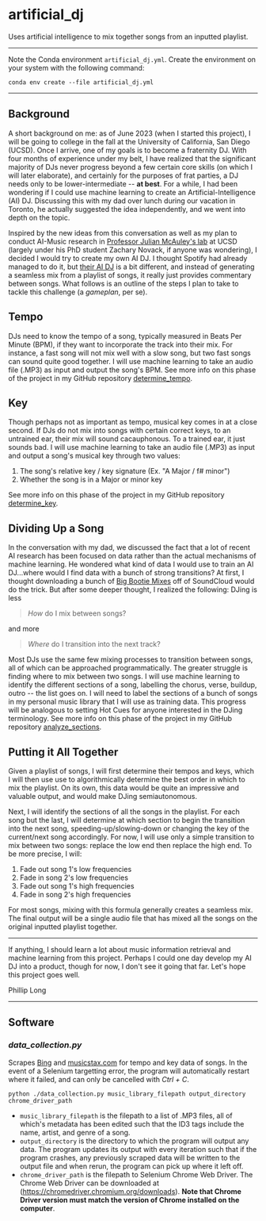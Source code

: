 # artificial_dj
Uses artificial intelligence to mix together songs from an inputted playlist.

---

Note the Conda environment `artificial_dj.yml`. Create the environment on your system with the following command:

```
conda env create --file artificial_dj.yml
```

---

## Background

A short background on me: as of June 2023 (when I started this project), I will be going to college in the fall at the University of California, San Diego (UCSD). Once I arrive, one of my goals is to become a fraternity DJ. With four months of experience under my belt, I have realized that the significant majority of DJs never progress beyond a few certain core skills (on which I will later elaborate), and certainly for the purposes of frat parties, a DJ needs only to be lower-intermediate -- **at best**. For a while, I had been wondering if I could use machine learning to create an Artificial-Intelligence (AI) DJ. Discussing this with my dad over lunch during our vacation in Toronto, he actually suggested the idea independently, and we went into depth on the topic.

Inspired by the new ideas from this conversation as well as my plan to conduct AI-Music research in [Professor Julian McAuley's lab](https://cseweb.ucsd.edu/~jmcauley/) at UCSD (largely under his PhD student Zachary Novack, if anyone was wondering), I decided I would try to create my own AI DJ. I thought Spotify had already managed to do it, but [their AI DJ](https://newsroom.spotify.com/2023-02-22/spotify-debuts-a-new-ai-dj-right-in-your-pocket/) is a bit different, and instead of generating a seamless mix from a playlist of songs, it really just provides commentary between songs. What follows is an outline of the steps I plan to take to tackle this challenge (a *gameplan*, per se).


## Tempo

DJs need to know the tempo of a song, typically measured in Beats Per Minute (BPM), if they want to incorporate the track into their mix. For instance, a fast song will not mix well with a slow song, but two fast songs can sound quite good together. I will use machine learning to take an audio file (.MP3) as input and output the song's BPM. See more info on this phase of the project in my GitHub repository [determine_tempo](https://github.com/pnlong/determine_tempo).


## Key

Though perhaps not as important as tempo, musical key comes in at a close second. If DJs do not mix into songs with certain correct keys, to an untrained ear, their mix will sound cacauphonous. To a trained ear, it just sounds bad. I will use machine learning to take an audio file (.MP3) as input and output a song's musical key through two values:

1. The song's relative key / key signature (Ex. "A Major / f# minor")
2. Whether the song is in a Major or minor key

See more info on this phase of the project in my GitHub repository [determine_key](https://github.com/pnlong/determine_key).


## Dividing Up a Song

In the conversation with my dad, we discussed the fact that a lot of recent AI research has been focused on data rather than the actual mechanisms of machine learning. He wondered what kind of data I would use to train an AI DJ...where would I find data with a bunch of strong transitions? At first, I thought downloading a bunch of [Big Bootie Mixes](https://soundcloud.com/two-friends/sets/big-bootie-mixes) off of SoundCloud would do the trick. But after some deeper thought, I realized the following: DJing is less

> *How* do I mix between songs?

and more

> *Where* do I transition into the next track?

Most DJs use the same few mixing processes to transition between songs, all of which can be approached programmatically. The greater struggle is finding where to mix between two songs. I will use machine learning to identify the different sections of a song, labelling the chorus, verse, buildup, outro -- the list goes on. I will need to label the sections of a bunch of songs in my personal music library that I will use as training data. This progress will be analogous to setting Hot Cues for anyone interested in the DJing terminology. See more info on this phase of the project in my GitHub repository [analyze_sections](https://github.com/pnlong/analyze_sections).


## Putting it All Together

Given a playlist of songs, I will first determine their tempos and keys, which I will then use use to algorithmically determine the best order in which to mix the playlist. On its own, this data would be quite an impressive and valuable output, and would make DJing semiautonomous.

Next, I will identify the sections of all the songs in the playlist. For each song but the last, I will determine at which section to begin the transition into the next song, speeding-up/slowing-down or changing the key of the current/next song accordingly. For now, I will use only a simple transition to mix between two songs: replace the low end then replace the high end. To be more precise, I will:

1. Fade out song 1's low frequencies
2. Fade in song 2's low frequencies
3. Fade out song 1's high frequencies
4. Fade in song 2's high frequencies

For most songs, mixing with this formula generally creates a seamless mix. The final output will be a single audio file that has mixed all the songs on the original inputted playlist together.


---

If anything, I should learn a lot about music information retrieval and machine learning from this project. Perhaps I could one day develop my AI DJ into a product, though for now, I don't see it going that far. Let's hope this project goes well.

Phillip Long

---

## Software

### *data_collection.py*

Scrapes [Bing](https://www.bing.com) and [musicstax.com](https://musicstax.com/) for tempo and key data of songs. In the event of a Selenium targetting error, the program will automatically restart where it failed, and can only be cancelled with *Ctrl + C*.

```
python ./data_collection.py music_library_filepath output_directory chrome_driver_path
```

- `music_library_filepath` is the filepath to a list of .MP3 files, all of which's metadata has been edited such that the ID3 tags include the name, artist, and genre of a song.
- `output_directory` is the directory to which the program will output any data. The program updates its output with every iteration such that if the program crashes, any previously scraped data will be written to the output file and when rerun, the program can pick up where it left off.
- `chrome_driver_path` is the filepath to Selenium Chrome Web Driver. The Chrome Web Driver can be downloaded at (https://chromedriver.chromium.org/downloads). **Note that Chrome Driver version must match the version of Chrome installed on the computer**.